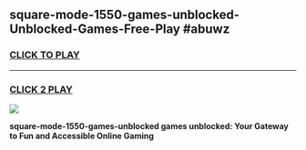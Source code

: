 
## square-mode-1550-games-unblocked-Unblocked-Games-Free-Play #abuwz
<h3>
<a href="https://us.freeplayer.one?title=square-mode-1550-games-unblocked&ref=9M">CLICK TO PLAY</a></h3>
<hr>

<h3>
<a href="https://us.freeplayer.one?title=square-mode-1550-games-unblocked&ref=9M">CLICK 2 PLAY</a>
  
</h3>

<a href="https://us.freeplayer.one?title=square-mode-1550-games-unblocked&ref=9M"><img src="https://clearcache.store/games.png"></a>


**square-mode-1550-games-unblocked games unblocked: Your Gateway to Fun and Accessible Online Gaming**
